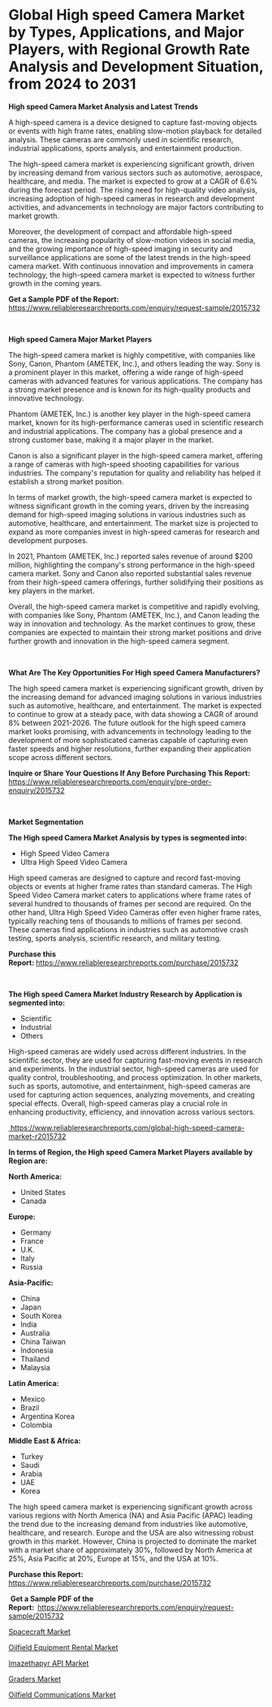 <p><h1>Global High speed Camera Market by Types, Applications, and Major Players, with Regional Growth Rate Analysis and Development Situation, from 2024 to 2031</h1></p><p><strong>High speed Camera Market Analysis and Latest Trends</strong></p>
<p><p>A high-speed camera is a device designed to capture fast-moving objects or events with high frame rates, enabling slow-motion playback for detailed analysis. These cameras are commonly used in scientific research, industrial applications, sports analysis, and entertainment production.</p><p>The high-speed camera market is experiencing significant growth, driven by increasing demand from various sectors such as automotive, aerospace, healthcare, and media. The market is expected to grow at a CAGR of 6.6% during the forecast period. The rising need for high-quality video analysis, increasing adoption of high-speed cameras in research and development activities, and advancements in technology are major factors contributing to market growth.</p><p>Moreover, the development of compact and affordable high-speed cameras, the increasing popularity of slow-motion videos in social media, and the growing importance of high-speed imaging in security and surveillance applications are some of the latest trends in the high-speed camera market. With continuous innovation and improvements in camera technology, the high-speed camera market is expected to witness further growth in the coming years.</p></p>
<p><strong>Get a Sample PDF of the Report:&nbsp;</strong> <a href="https://www.reliableresearchreports.com/enquiry/request-sample/2015732">https://www.reliableresearchreports.com/enquiry/request-sample/2015732</a></p>
<p>&nbsp;</p>
<p><strong>High speed Camera Major Market Players</strong></p>
<p><p>The high-speed camera market is highly competitive, with companies like Sony, Canon, Phantom (AMETEK, Inc.), and others leading the way. Sony is a prominent player in this market, offering a wide range of high-speed cameras with advanced features for various applications. The company has a strong market presence and is known for its high-quality products and innovative technology.</p><p>Phantom (AMETEK, Inc.) is another key player in the high-speed camera market, known for its high-performance cameras used in scientific research and industrial applications. The company has a global presence and a strong customer base, making it a major player in the market.</p><p>Canon is also a significant player in the high-speed camera market, offering a range of cameras with high-speed shooting capabilities for various industries. The company's reputation for quality and reliability has helped it establish a strong market position.</p><p>In terms of market growth, the high-speed camera market is expected to witness significant growth in the coming years, driven by the increasing demand for high-speed imaging solutions in various industries such as automotive, healthcare, and entertainment. The market size is projected to expand as more companies invest in high-speed cameras for research and development purposes.</p><p>In 2021, Phantom (AMETEK, Inc.) reported sales revenue of around $200 million, highlighting the company's strong performance in the high-speed camera market. Sony and Canon also reported substantial sales revenue from their high-speed camera offerings, further solidifying their positions as key players in the market.</p><p>Overall, the high-speed camera market is competitive and rapidly evolving, with companies like Sony, Phantom (AMETEK, Inc.), and Canon leading the way in innovation and technology. As the market continues to grow, these companies are expected to maintain their strong market positions and drive further growth and innovation in the high-speed camera segment.</p></p>
<p>&nbsp;</p>
<p><strong>What Are The Key Opportunities For High speed Camera Manufacturers?</strong></p>
<p><p>The high speed camera market is experiencing significant growth, driven by the increasing demand for advanced imaging solutions in various industries such as automotive, healthcare, and entertainment. The market is expected to continue to grow at a steady pace, with data showing a CAGR of around 8% between 2021-2026. The future outlook for the high speed camera market looks promising, with advancements in technology leading to the development of more sophisticated cameras capable of capturing even faster speeds and higher resolutions, further expanding their application scope across different sectors.</p></p>
<p><strong>Inquire or Share Your Questions If Any Before Purchasing This Report:</strong> <a href="https://www.reliableresearchreports.com/enquiry/pre-order-enquiry/2015732">https://www.reliableresearchreports.com/enquiry/pre-order-enquiry/2015732</a></p>
<p>&nbsp;</p>
<p><strong>Market Segmentation</strong></p>
<p><strong>The High speed Camera Market Analysis by types is segmented into:</strong></p>
<p><ul><li>High Speed Video Camera</li><li>Ultra High Speed Video Camera</li></ul></p>
<p><p>High speed cameras are designed to capture and record fast-moving objects or events at higher frame rates than standard cameras. The High Speed Video Camera market caters to applications where frame rates of several hundred to thousands of frames per second are required. On the other hand, Ultra High Speed Video Cameras offer even higher frame rates, typically reaching tens of thousands to millions of frames per second. These cameras find applications in industries such as automotive crash testing, sports analysis, scientific research, and military testing.</p></p>
<p><strong>Purchase this Report:&nbsp;</strong><a href="https://www.reliableresearchreports.com/purchase/2015732">https://www.reliableresearchreports.com/purchase/2015732</a></p>
<p>&nbsp;</p>
<p><strong>The High speed Camera Market Industry Research by Application is segmented into:</strong></p>
<p><ul><li>Scientific</li><li>Industrial</li><li>Others</li></ul></p>
<p><p>High-speed cameras are widely used across different industries. In the scientific sector, they are used for capturing fast-moving events in research and experiments. In the industrial sector, high-speed cameras are used for quality control, troubleshooting, and process optimization. In other markets, such as sports, automotive, and entertainment, high-speed cameras are used for capturing action sequences, analyzing movements, and creating special effects. Overall, high-speed cameras play a crucial role in enhancing productivity, efficiency, and innovation across various sectors.</p></p>
<p><a href="https://www.reliableresearchreports.com/global-high-speed-camera-market-r2015732">&nbsp;https://www.reliableresearchreports.com/global-high-speed-camera-market-r2015732</a></p>
<p><strong>In terms of Region, the High speed Camera Market Players available by Region are:</strong></p>
<p>
    <p> <strong> North America: </strong>
        <ul>
            <li>United States</li>
            <li>Canada</li>
        </ul>
        </p> 
    <p> <strong> Europe: </strong>
        <ul>
            <li>Germany</li>
            <li>France</li>
            <li>U.K.</li>
            <li>Italy</li>
            <li>Russia</li>
        </ul>
        </p> 
    <p> <strong> Asia-Pacific: </strong>
        <ul>
            <li>China</li>
            <li>Japan</li>
            <li>South Korea</li>
            <li>India</li>
            <li>Australia</li>
            <li>China Taiwan</li>
            <li>Indonesia</li>
            <li>Thailand</li>
            <li>Malaysia</li>
        </ul>
        </p> 
    <p> <strong> Latin America: </strong>
        <ul>
            <li>Mexico</li>
            <li>Brazil</li>
            <li>Argentina Korea</li>
            <li>Colombia</li>
        </ul>
        </p> 
    <p> <strong> Middle East & Africa: </strong>
        <ul>
            <li>Turkey</li>
            <li>Saudi</li>
            <li>Arabia</li>
            <li>UAE</li>
            <li>Korea</li>
        </ul>
    </p>
    </p>
<p><p>The high speed camera market is experiencing significant growth across various regions with North America (NA) and Asia Pacific (APAC) leading the trend due to the increasing demand from industries like automotive, healthcare, and research. Europe and the USA are also witnessing robust growth in this market. However, China is projected to dominate the market with a market share of approximately 30%, followed by North America at 25%, Asia Pacific at 20%, Europe at 15%, and the USA at 10%.</p></p>
<p><strong>Purchase this Report: </strong><a href="https://www.reliableresearchreports.com/purchase/2015732">https://www.reliableresearchreports.com/purchase/2015732</a></p>
<p>&nbsp;<strong>Get a Sample PDF of the Report:&nbsp;&nbsp;</strong><a href="https://www.reliableresearchreports.com/enquiry/request-sample/2015732">https://www.reliableresearchreports.com/enquiry/request-sample/2015732</a></p>
<p><strong></strong></p>
<p><p><a href="https://medium.com/@janetchuaf36/spacecraft-market-size-is-growing-at-cagr-of-11-this-report-covers-analysis-by-market-75639355f62a">Spacecraft Market</a></p><p><a href="https://github.com/kulaberyasin52/Market-Research-Report-List-1/blob/main/oilfield-equipment-rental-market.md">Oilfield Equipment Rental Market</a></p><p><a href="https://www.linkedin.com/pulse/global-imazethapyr-api-market-product-type-application-region-nxnie?trackingId=co3rj6sIRFWwnIFG515ULw%3D%3D">Imazethapyr API Market</a></p><p><a href="https://medium.com/@garyshaw626/deep-dive-into-the-graders-market-itstrends-market-segmentation-and-competitive-analysis-9a0cdced5416">Graders Market</a></p><p><a href="https://github.com/cameroneffertz/Market-Research-Report-List-2/blob/main/oilfield-communications-market.md">Oilfield Communications Market</a></p></p>